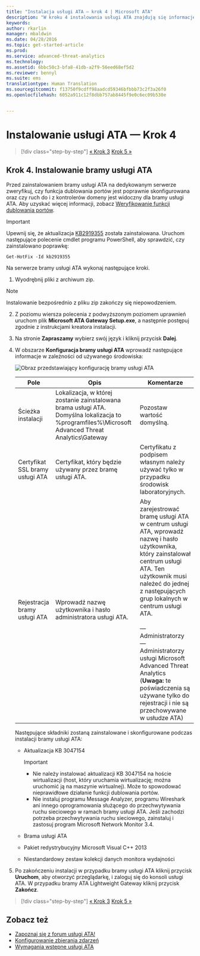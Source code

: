 ```yaml
---
title: "Instalacja usługi ATA — krok 4 | Microsoft ATA"
description: "W kroku 4 instalowania usługi ATA znajdują się informacje ułatwiające instalowanie bramy usługi ATA."
keywords: 
author: rkarlin
manager: mbaldwin
ms.date: 04/28/2016
ms.topic: get-started-article
ms.prod: 
ms.service: advanced-threat-analytics
ms.technology: 
ms.assetid: 6bbc50c3-bfa8-41db-a2f9-56eed68ef5d2
ms.reviewer: bennyl
ms.suite: ems
translationtype: Human Translation
ms.sourcegitcommit: f13750f9cdff98aadcd59346bfbbb73c2f3a26f0
ms.openlocfilehash: 6052a911c12f8dbb757ab8445f9e0c6ec09b530e


---
```


# Instalowanie usługi ATA — Krok 4

>[!div class="step-by-step"]
[« Krok 3](install-ata-step3.md)
[Krok 5 »](install-ata-step5.md)

## Krok 4. Instalowanie bramy usługi ATA

Przed zainstalowaniem bramy usługi ATA na dedykowanym serwerze zweryfikuj, czy funkcja dublowania portów jest poprawnie skonfigurowana oraz czy ruch do i z kontrolerów domeny jest widoczny dla bramy usługi ATA. Aby uzyskać więcej informacji, zobacz [Weryfikowanie funkcji dublowania portów](validate-port-mirroring.md).


> [!IMPORTANT]
> Upewnij się, że aktualizacja [KB2919355](http://support.microsoft.com/kb/2919355/) została zainstalowana.  Uruchom następujące polecenie cmdlet programu PowerShell, aby sprawdzić, czy zainstalowano poprawkę:
>
> `Get-HotFix -Id kb2919355`

Na serwerze bramy usługi ATA wykonaj następujące kroki.

1.  Wyodrębnij pliki z archiwum zip. 
> [!NOTE] 
> Instalowanie bezpośrednio z pliku zip zakończy się niepowodzeniem.

2.  Z poziomu wiersza polecenia z podwyższonym poziomem uprawnień uruchom plik **Microsoft ATA Gateway Setup.exe**, a następnie postępuj zgodnie z instrukcjami kreatora instalacji.

3.  Na stronie **Zapraszamy** wybierz swój język i kliknij przycisk **Dalej**.

4.  W obszarze **Konfiguracja bramy usługi ATA** wprowadź następujące informacje w zależności od używanego środowiska:

    ![Obraz przedstawiający konfigurację bramy usługi ATA](media/ATA-Gateway-Configuration.JPG)

    |Pole|Opis|Komentarze|
    |---------|---------------|------------|
    |Ścieżka instalacji|Lokalizacja, w której zostanie zainstalowana brama usługi ATA. Domyślna lokalizacja to %programfiles%\Microsoft Advanced Threat Analytics\Gateway|Pozostaw wartość domyślną.|
    |Certyfikat SSL bramy usługi ATA|Certyfikat, który będzie używany przez bramę usługi ATA.|Certyfikatu z podpisem własnym należy używać tylko w przypadku środowisk laboratoryjnych.|
    |Rejestracja bramy usługi ATA|Wprowadź nazwę użytkownika i hasło administratora usługi ATA.|Aby zarejestrować bramę usługi ATA w centrum usługi ATA, wprowadź nazwę i hasło użytkownika, który zainstalował centrum usługi ATA. Ten użytkownik musi należeć do jednej z następujących grup lokalnych w centrum usługi ATA.<br /><br />— Administratorzy<br />— Administratorzy usługi Microsoft Advanced Threat Analytics (**Uwaga:** te poświadczenia są używane tylko do rejestracji i nie są przechowywane w usłudze ATA)|
    Następujące składniki zostaną zainstalowane i skonfigurowane podczas instalacji bramy usługi ATA:

    -   Aktualizacja KB 3047154

        > [!IMPORTANT]
        > -   Nie należy instalować aktualizacji KB 3047154 na hoście wirtualizacji (host, który uruchamia wirtualizację; można uruchomić ją na maszynie wirtualnej). Może to spowodować nieprawidłowe działanie funkcji dublowania portów. 
        > -   Nie instaluj programu Message Analyzer, programu Wireshark ani innego oprogramowania służącego do przechwytywania ruchu sieciowego w ramach bramy usługi ATA. Jeśli zachodzi potrzeba przechwytywania ruchu sieciowego, zainstaluj i zastosuj program Microsoft Network Monitor 3.4.

    -   Brama usługi ATA

    -   Pakiet redystrybucyjny Microsoft Visual C++ 2013

    -   Niestandardowy zestaw kolekcji danych monitora wydajności

5.  Po zakończeniu instalacji w przypadku bramy usługi ATA kliknij przycisk **Uruchom**, aby otworzyć przeglądarkę, i zaloguj się do konsoli usługi ATA. W przypadku bramy ATA Lightweight Gateway kliknij przycisk **Zakończ**.


>[!div class="step-by-step"]
[« Krok 3](install-ata-step3.md)
[Krok 5 »](install-ata-step5.md)

## Zobacz też

- [Zapoznaj się z forum usługi ATA!](https://social.technet.microsoft.com/Forums/security/home?forum=mata)
- [Konfigurowanie zbierania zdarzeń](configure-event-collection.md)
- [Wymagania wstępne usługi ATA](/advanced-threat-analytics/plan-design/ata-prerequisites)




<!--HONumber=Jul16_HO4-->


